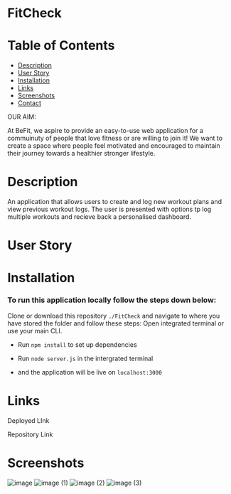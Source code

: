 # FitCheck
# Table of Contents
- [Description](#description)
- [User Story](#user-Story)
- [Installation](#installation)
- [Links](#links)
- [Screenshots](#screenshots)
- [Contact](#contact)

OUR AIM:

At BeFit, we aspire to provide an easy-to-use web application for a commuinuty of people that love fitness or are willing to join it! We want to create a space where people feel motivated and encouraged to maintain their journey towards a healthier stronger lifestyle.

# Description
An application that allows users to create and log new workout plans and view previous workout logs.
The user is presented with options tp log multiple workouts and recieve back a personalised dashboard.

# User Story


# Installation
### To run this application locally follow the steps down below:
Clone or download this repository `./FitCheck` and navigate to where you have stored the folder and follow these steps:
Open integrated terminal or use your main CLI.

* Run `npm install` to set up dependencies

* Run `node server.js` in the intergrated terminal

* and the application will be live on `localhost:3000`

# Links 

Deployed LInk 

Repository Link

# Screenshots
![image](https://user-images.githubusercontent.com/82878278/135284775-af1b63aa-a62c-48d4-b903-77caf6143634.png)
![image (1)](https://user-images.githubusercontent.com/82878278/135284833-fe6bf01a-806e-44d0-a3be-64cd9d0b3ae9.png)
![image (2)](https://user-images.githubusercontent.com/82878278/135284855-3a3a4357-ac11-4c2d-ace4-59073c75e418.png)
![image (3)](https://user-images.githubusercontent.com/82878278/135285306-95cd0961-f71e-4702-a590-10d7b9aae614.png)



